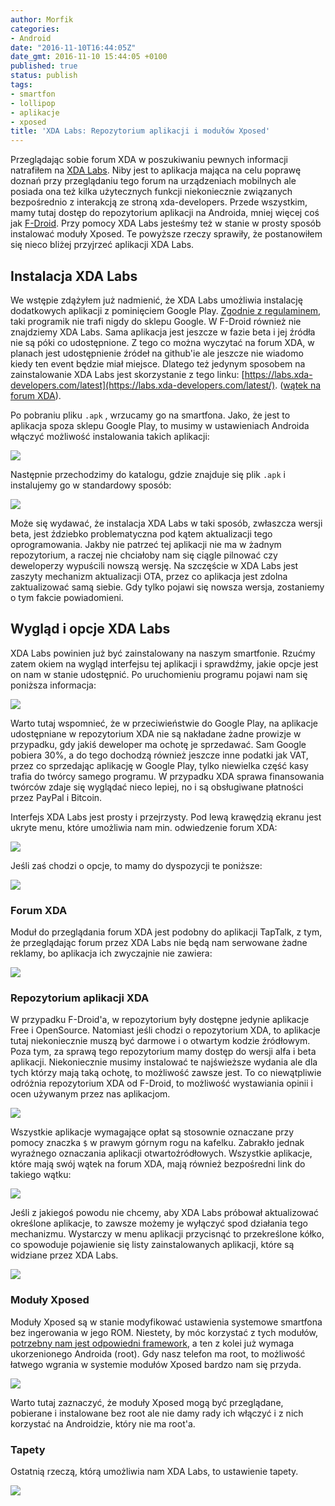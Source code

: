 ```yaml
---
author: Morfik
categories:
- Android
date: "2016-11-10T16:44:05Z"
date_gmt: 2016-11-10 15:44:05 +0100
published: true
status: publish
tags:
- smartfon
- lollipop
- aplikacje
- xposed
title: 'XDA Labs: Repozytorium aplikacji i modułów Xposed'
---
```


Przeglądając sobie forum XDA w poszukiwaniu pewnych informacji natrafiłem na [XDA
Labs](https://forum.xda-developers.com/android/apps-games/labs-t3241866). Niby jest to aplikacja
mająca na celu poprawę doznań przy przeglądaniu tego forum na urządzeniach mobilnych ale posiada
ona też kilka użytecznych funkcji niekoniecznie związanych bezpośrednio z interakcją ze stroną
xda-developers. Przede wszystkim, mamy tutaj dostęp do repozytorium aplikacji na Androida, mniej
więcej coś jak
[F-Droid](/post/android-repozytorium-aplikacji-opensource-f-droid/). Przy pomocy
XDA Labs jesteśmy też w stanie w prosty sposób instalować moduły Xposed. Te powyższe rzeczy
sprawiły, że postanowiłem się nieco bliżej przyjrzeć aplikacji XDA Labs.

<!--more-->
## Instalacja XDA Labs

We wstępie zdążyłem już nadmienić, że XDA Labs umożliwia instalację dodatkowych aplikacji z
pominięciem Google Play. [Zgodnie z
regulaminem](https://play.google.com/about/developer-distribution-agreement.html), taki programik
nie trafi nigdy do sklepu Google. W F-Droid również nie znajdziemy XDA Labs. Sama aplikacja jest
jeszcze w fazie beta i jej źródła nie są póki co udostępnione. Z tego co można wyczytać na forum
XDA, w planach jest udostępnienie źródeł na github'ie ale jeszcze nie wiadomo kiedy ten event będzie
miał miejsce. Dlatego też jedynym sposobem na zainstalowanie XDA Labs jest skorzystanie z tego
linku: [https://labs.xda-developers.com/latest](https://labs.xda-developers.com/latest/). ([wątek na
forum XDA](https://www.xda-developers.com/xda-labs/)).

Po pobraniu pliku `.apk` , wrzucamy go na smartfona. Jako, że jest to aplikacja spoza sklepu Google
Play, to musimy w ustawieniach Androida włączyć możliwość instalowania takich aplikacji:

![](/img/2016/11/001.xda-labs-android-nieznane-xrodla-.png#big)

Następnie przechodzimy do katalogu, gdzie znajduje się plik `.apk` i instalujemy go w standardowy
sposób:

![](/img/2016/11/002.xda-labs-aplikacja-instalacja.png#huge)

Może się wydawać, że instalacja XDA Labs w taki sposób, zwłaszcza wersji beta, jest ździebko
problematyczna pod kątem aktualizacji tego oprogramowania. Jakby nie patrzeć tej aplikacji nie ma w
żadnym repozytorium, a raczej nie chciałoby nam się ciągle pilnować czy deweloperzy wypuścili
nowszą wersję. Na szczęście w XDA Labs jest zaszyty mechanizm aktualizacji OTA, przez co aplikacja
jest zdolna zaktualizować samą siebie. Gdy tylko pojawi się nowsza wersja, zostaniemy o tym fakcie
powiadomieni.

## Wygląd i opcje XDA Labs

XDA Labs powinien już być zainstalowany na naszym smartfonie. Rzućmy zatem okiem na wygląd
interfejsu tej aplikacji i sprawdźmy, jakie opcje jest on nam w stanie udostępnić. Po uruchomieniu
programu pojawi nam się poniższa informacja:

![](/img/2016/11/003.xda-labs-aplikacja-platnosci.png#medium)

Warto tutaj wspomnieć, że w przeciwieństwie do Google Play, na aplikacje udostępniane w repozytorium
XDA nie są nakładane żadne prowizje w przypadku, gdy jakiś deweloper ma ochotę je sprzedawać. Sam
Google pobiera 30%, a do tego dochodzą również jeszcze inne podatki jak VAT, przez co sprzedając
aplikację w Google Play, tylko niewielka część kasy trafia do twórcy samego programu. W przypadku
XDA sprawa finansowania twórców zdaje się wyglądać nieco lepiej, no i są obsługiwane płatności przez
PayPal i Bitcoin.

Interfejs XDA Labs jest prosty i przejrzysty. Pod lewą krawędzią ekranu jest ukryte menu, które
umożliwia nam min. odwiedzenie forum XDA:

![](/img/2016/11/004.xda-labs-aplikacja-interfejs.png#big)

Jeśli zaś chodzi o opcje, to mamy do dyspozycji te poniższe:

![](/img/2016/11/005.xda-labs-aplikacja-opcje.png#huge)

### Forum XDA

Moduł do przeglądania forum XDA jest podobny do aplikacji TapTalk, z tym, że przeglądając forum
przez XDA Labs nie będą nam serwowane żadne reklamy, bo aplikacja ich zwyczajnie nie zawiera:

![](/img/2016/11/006.xda-labs-aplikacja-forum.png#huge)

### Repozytorium aplikacji XDA

W przypadku F-Droid'a, w repozytorium były dostępne jedynie aplikacje Free i OpenSource. Natomiast
jeśli chodzi o repozytorium XDA, to aplikacje tutaj niekoniecznie muszą być darmowe i o otwartym
kodzie źródłowym. Poza tym, za sprawą tego repozytorium mamy dostęp do wersji alfa i beta aplikacji.
Niekoniecznie musimy instalować te najświeższe wydania ale dla tych którzy mają taką ochotę, to
możliwość zawsze jest. To co niewątpliwie odróżnia repozytorium XDA od F-Droid, to możliwość
wystawiania opinii i ocen używanym przez nas aplikacjom.

![](/img/2016/11/007.xda-labs-aplikacja-repozytorium.png#huge)

Wszystkie aplikacje wymagające opłat są stosownie oznaczane przy pomocy znaczka `$` w prawym górnym
rogu na kafelku. Zabrakło jednak wyraźnego oznaczania aplikacji otwartoźródłowych. Wszystkie
aplikacje, które mają swój wątek na forum XDA, mają również bezpośredni link do takiego wątku:

![](/img/2016/11/008.xda-labs-aplikacja-repozytorium-forum-link.png#medium)

Jeśli z jakiegoś powodu nie chcemy, aby XDA Labs próbował aktualizować określone aplikacje, to
zawsze możemy je wyłączyć spod działania tego mechanizmu. Wystarczy w menu aplikacji przycisnąć to
przekreślone kółko, co spowoduje pojawienie się listy zainstalowanych aplikacji, które są widziane
przez XDA Labs.

![](/img/2016/11/009.xda-labs-aplikacja-aktualizacje.png#medium)

### Moduły Xposed

Moduły Xposed są w stanie modyfikować ustawienia systemowe smartfona bez ingerowania w jego ROM.
Niestety, by móc korzystać z tych modułów, [potrzebny nam jest odpowiedni
framework](http://repo.xposed.info/module/de.robv.android.xposed.installer), a ten z kolei już
wymaga ukorzenionego Androida (root). Gdy nasz telefon ma root, to możliwość łatwego wgrania w
systemie modułów Xposed bardzo nam się przyda.

![](/img/2016/11/010.xda-labs-aplikacja-repozytorium-xposed.png#big)

Warto tutaj zaznaczyć, że moduły Xposed mogą być przeglądane, pobierane i instalowane bez root ale
nie damy rady ich włączyć i z nich korzystać na Androidzie, który nie ma root'a.

### Tapety

Ostatnią rzeczą, którą umożliwia nam XDA Labs, to ustawienie tapety.

![](/img/2016/11/011.xda-labs-aplikacja-tapety.png#medium)
